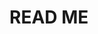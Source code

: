 # READ ME
<!DOCTYPE html>
<html>
  <head>
    <title>Description : I am a coder,code teacher and code learner</title>
  </head>
